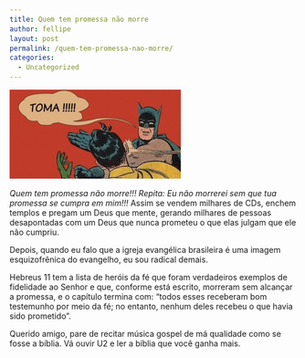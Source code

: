 ```yaml
---
title: Quem tem promessa não morre
author: fellipe
layout: post
permalink: /quem-tem-promessa-nao-morre/
categories:
  - Uncategorized
---
```

[<img alt="abre--chamadas-batman-1351118926840_956x500" src="/img/posts/2014/07/abre-chamadas-batman-1351118926840_956x500-300x156.jpg" width="300" height="156" />][1]

*Quem tem promessa não morre!!! Repita: Eu não morrerei sem que tua promessa se cumpra em mim!!!* Assim se vendem milhares de CDs, enchem templos e pregam um Deus que mente, gerando milhares de pessoas desapontadas com um Deus que nunca prometeu o que elas julgam que ele não cumpriu.

Depois, quando eu falo que a igreja evangélica brasileira é uma imagem esquizofrênica do evangelho, eu sou radical demais.

Hebreus 11 tem a lista de heróis da fé que foram verdadeiros exemplos de fidelidade ao Senhor e que, conforme está escrito, morreram sem alcançar a promessa, e o capítulo termina com: &#8220;todos esses receberam bom testemunho por meio da fé; no entanto, nenhum deles recebeu o que havia sido prometido&#8221;.

Querido amigo, pare de recitar música gospel de má qualidade como se fosse a bíblia. Vá ouvir U2 e ler a bíblia que você ganha mais.

 [1]: /img/posts/2014/07/abre-chamadas-batman-1351118926840_956x500.jpg